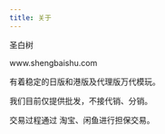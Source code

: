 ```yaml
---
title: 关于
---
```

<p>圣白树</p>
<p>www.shengbaishu.com</p>
<p>有着稳定的日版和港版及代理版万代模玩。</p>
<p>我们目前仅提供批发，不接代销、分销。</p>
<p>交易过程通过 淘宝、闲鱼进行担保交易。</p>
